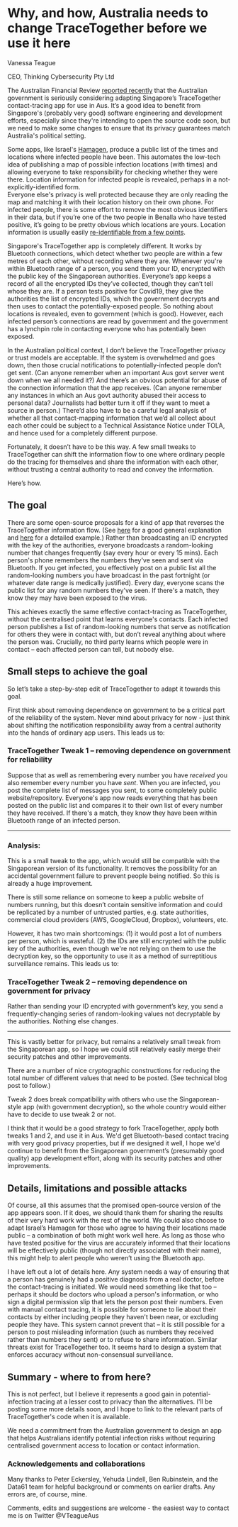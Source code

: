 # Why, and how, Australia needs to change TraceTogether before we use it here

Vanessa Teague

CEO, Thinking Cybersecurity Pty Ltd

The Australian Financial Review [reported recently](https://www.afr.com/politics/federal/singapore-coronavirus-app-on-approval-fast-track-20200324-p54dhl) that the Australian government is seriously considering adapting Singapore’s TraceTogether contact-tracing app for use in Aus.  It’s a good idea to benefit from Singapore's (probably very good) software engineering and development efforts, especially since they're intending to open the source code soon, but we need to make some changes to ensure that its privacy guarantees match Australia's political setting.

Some apps, like Israel's [Hamagen](https://github.com/MohGovIL/hamagen-react-native), produce a public list of the times and locations where infected people have been. This automates the low-tech idea of publishing a map of possible infection locations (with times) and allowing everyone to take responsibility for checking whether they were there.  Location information for infected people is revealed, perhaps in a not-explicitly-identified form.  
Everyone else's privacy is well protected because they are only reading the map and matching it with their location history on their own phone.
For infected people, there is some effort to remove the most obvious identifiers in their data, but if you’re one of the two people in Benalla who have tested positive, it’s going to be pretty obvious which locations are yours.  Location information is usually easily [re-identifiable from a few points](https://www.nature.com/articles/srep01376).

Singapore's TraceTogether app is completely different.  It works by Bluetooth connections, which detect whether two people are within a few metres of each other, without recording where they are. Whenever you're within Bluetooth range of a person, you send them your ID, encrypted with the public key of the Singaporean authorities.  Everyone’s app keeps a record of all the encrypted IDs they’ve collected, though they can’t tell whose they are.  If a person tests positive for Covid19, they give the authorities the list of encrypted IDs, which the government decrypts and then uses to contact the potentially-exposed people.  So nothing about locations is revealed, even to government (which is good).  However, each infected person’s connections are read by government and the government has a lynchpin role in contacting everyone who has potentially been exposed.  

In the Australian political context, I don’t believe the TraceTogether privacy or trust models are acceptable.  If the system is overwhelmed and goes down, then those crucial notifications to potentially-infected people don’t get sent.  (Can anyone remember when an important Aus govt server went down when we all needed it?) And there’s an obvious potential for abuse of the connection information that the app receives. (Can anyone remember any instances in which an Aus govt authority abused their access to personal data? Journalists had better turn it off if they want to meet a source in person.) There’d also have to be a careful legal analysis of whether all that contact-mapping information that we’d all collect about each other could be subject to a Technical Assistance Notice under TOLA, and hence used for a completely different purpose.  

Fortunately, it doesn’t have to be this way.  A few small tweaks to TraceTogether can shift the information flow to one where ordinary people do the tracing for themselves and share the information with each other, without trusting a central authority to read and convey the information.

Here’s how.

## The goal

There are some open-source proposals for a kind of app that reverses the TraceTogether information flow.  (See [here](https://www.linkedin.com/pulse/controlling-covid-through-cellphones-ari-trachtenberg) for a good general explanation and [here](https://github.com/degregat/ppdt) for a detailed example.)  Rather than broadcasting an ID encrypted with the key of the authorities, everyone broadcasts a random-looking number that changes frequently (say every hour or every 15 mins).  Each person's phone remembers the numbers they've seen and sent via Bluetooth. If you get infected, you effectively post on a public list all the random-looking numbers you have broadcast in the past fortnight (or whatever date range is medically justified). Every day, everyone scans the public list for any random numbers they've seen. If there's a match, they know they may have been exposed to the virus.

This achieves exactly the same effective contact-tracing as TraceTogether, without the centralised point that learns everyone's contacts.  Each infected person publishes a list of random-looking numbers that serve as notification for others they were in contact with, but don’t reveal anything about where the person was.  Crucially, no third party learns which people were in contact – each affected person can tell, but nobody else.

## Small steps to achieve the goal

So let’s take a step-by-step edit of TraceTogether to adapt it towards this goal.

First think about removing dependence on government to be a critical part of the reliability of the system. Never mind about privacy for now - just think about shifting the notification responsibility away from a central authority into the hands of ordinary app users. This leads us to:

### TraceTogether Tweak 1 – removing dependence on government for reliability


Suppose that as well as remembering every number you have _received_ you also remember every number you have _sent_. When you are infected, you post the complete list of messages you sent, to some completely public website/repository. Everyone's app now reads everything that has been posted on the public list and compares it to their own list of every number they have received.  If there's a match, they know they have been within Bluetooth range of an infected person.

-----------------------------------------------------------------------------

### Analysis:

This is a small tweak to the app, which would still be compatible with the Singaporean version of its functionality. It removes the possibility for an accidental government failure to prevent people being notified. So this is already a huge improvement.

There is still some reliance on someone to keep a public website of numbers running, but this doesn’t contain sensitive information and could be replicated by a number of untrusted parties, e.g. state authorities, commercial cloud providers (AWS, GoogleCloud, Dropbox), volunteers, etc. 

However, it has two main shortcomings: (1) it would post a lot of numbers per person, which is wasteful. (2) the IDs are still encrypted with the public key of the authorities, even though we're not relying on them to use the decryption key, so the opportunity to use it as a method of surreptitious surveillance remains. This leads us to:

### TraceTogether Tweak 2 – removing dependence on government for privacy


Rather than sending your ID encrypted with government’s key, you send a frequently-changing series of random-looking values not decryptable by the authorities. Nothing else changes.

-----------------------------------------------------------------------------

This is vastly better for privacy, but remains a relatively small tweak from the Singaporean app, so I hope we could still relatively easily merge their security patches and other improvements.

There are a number of nice cryptographic constructions for reducing the total number of different values that need to be posted.  (See technical blog post to follow.)

Tweak 2 does break compatibility with others who use the Singaporean-style app (with government decryption), so the whole country would either have to decide to use tweak 2 or not.

I think that it would be a good strategy to fork TraceTogether, apply both tweaks 1 and 2, and use it in Aus. We'd get Bluetooth-based contact tracing with very good privacy properties, but if we designed it well, I hope we'd continue to benefit from the Singaporean government’s (presumably good quality) app development effort, along with its security patches and other improvements.

## Details, limitations and possible attacks

Of course, all this assumes that the promised open-source version of the app appears soon.  If it does, we should thank them for sharing the results of their very hard work with the rest of the world.  We could also choose to adapt Israel’s Hamagen for those who agree to having their locations made public – a combination of both might work well here.  As long as those who have tested positive for the virus are accurately informed that their locations will be effectively public (though not directly associated with their name), this might help to alert people who weren’t using the Bluetooth app.

I have left out a lot of details here.  Any system needs a way of ensuring that a person has genuinely had a positive diagnosis from a real doctor, before the contact-tracing is initiated.  We would need something like that too – perhaps it should be doctors who upload a person's information, or who sign a digital permission slip that lets the person post their numbers.  Even with manual contact tracing, it is possible for someone to lie about their contacts by either including people they haven't been near, or excluding people they have.  This system cannot prevent that – it is still possible for a person to post misleading information (such as numbers they received rather than numbers they sent) or to refuse to share information.  Similar threats exist for TraceTogether too.  It seems hard to design a system that enforces accuracy without non-consensual surveillance.  

## Summary - where to from here?

This is not perfect, but I believe it represents a good gain in potential-infection tracing at a lesser cost to privacy than the alternatives.
I'll be posting some more details soon, and I hope to link to the relevant parts of TraceTogether's code when it is available.  

We need a commitment from the Australian government to design an app that helps Australians identify potential infection risks without requiring centralised government access to location or contact information.

### Acknowledgements and collaborations

Many thanks to Peter Eckersley, Yehuda Lindell, Ben Rubinstein, and the Data61 team for helpful background or comments on earlier drafts.  Any errors are, of course, mine. 

Comments, edits and suggestions are welcome - the easiest way to contact me is on Twitter @VTeagueAus

